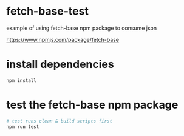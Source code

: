 # fetch-base-test
example of using fetch-base npm package to consume json

https://www.npmjs.com/package/fetch-base

# install dependencies
```bash
npm install
```

# test the fetch-base npm package
```bash
# test runs clean & build scripts first
npm run test
```
